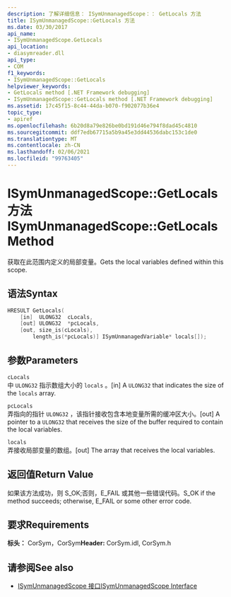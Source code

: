 ```yaml
---
description: 了解详细信息： ISymUnmanagedScope：： GetLocals 方法
title: ISymUnmanagedScope::GetLocals 方法
ms.date: 03/30/2017
api_name:
- ISymUnmanagedScope.GetLocals
api_location:
- diasymreader.dll
api_type:
- COM
f1_keywords:
- ISymUnmanagedScope::GetLocals
helpviewer_keywords:
- GetLocals method [.NET Framework debugging]
- ISymUnmanagedScope::GetLocals method [.NET Framework debugging]
ms.assetid: 17c45f15-8c44-44da-b070-f902077b36e4
topic_type:
- apiref
ms.openlocfilehash: 6b20d8a79e826be0bd191d46e794f8dad45c4810
ms.sourcegitcommit: ddf7edb67715a5b9a45e3dd44536dabc153c1de0
ms.translationtype: MT
ms.contentlocale: zh-CN
ms.lasthandoff: 02/06/2021
ms.locfileid: "99763405"
---
```

# <a name="isymunmanagedscopegetlocals-method"></a><span data-ttu-id="3fd99-103">ISymUnmanagedScope::GetLocals 方法</span><span class="sxs-lookup"><span data-stu-id="3fd99-103">ISymUnmanagedScope::GetLocals Method</span></span>

<span data-ttu-id="3fd99-104">获取在此范围内定义的局部变量。</span><span class="sxs-lookup"><span data-stu-id="3fd99-104">Gets the local variables defined within this scope.</span></span>  
  
## <a name="syntax"></a><span data-ttu-id="3fd99-105">语法</span><span class="sxs-lookup"><span data-stu-id="3fd99-105">Syntax</span></span>  
  
```cpp  
HRESULT GetLocals(  
    [in]  ULONG32  cLocals,  
    [out] ULONG32  *pcLocals,  
    [out, size_is(cLocals),  
        length_is(*pcLocals)] ISymUnmanagedVariable* locals[]);  
```  
  
## <a name="parameters"></a><span data-ttu-id="3fd99-106">参数</span><span class="sxs-lookup"><span data-stu-id="3fd99-106">Parameters</span></span>  

 `cLocals`  
 <span data-ttu-id="3fd99-107">中 `ULONG32` 指示数组大小的 `locals` 。</span><span class="sxs-lookup"><span data-stu-id="3fd99-107">[in] A `ULONG32` that indicates the size of the `locals` array.</span></span>  
  
 `pcLocals`  
 <span data-ttu-id="3fd99-108">弄指向的指针 `ULONG32` ，该指针接收包含本地变量所需的缓冲区大小。</span><span class="sxs-lookup"><span data-stu-id="3fd99-108">[out] A pointer to a `ULONG32` that receives the size of the buffer required to contain the local variables.</span></span>  
  
 `locals`  
 <span data-ttu-id="3fd99-109">弄接收局部变量的数组。</span><span class="sxs-lookup"><span data-stu-id="3fd99-109">[out] The array that receives the local variables.</span></span>  
  
## <a name="return-value"></a><span data-ttu-id="3fd99-110">返回值</span><span class="sxs-lookup"><span data-stu-id="3fd99-110">Return Value</span></span>  

 <span data-ttu-id="3fd99-111">如果该方法成功，则 S_OK;否则，E_FAIL 或其他一些错误代码。</span><span class="sxs-lookup"><span data-stu-id="3fd99-111">S_OK if the method succeeds; otherwise, E_FAIL or some other error code.</span></span>  
  
## <a name="requirements"></a><span data-ttu-id="3fd99-112">要求</span><span class="sxs-lookup"><span data-stu-id="3fd99-112">Requirements</span></span>  

 <span data-ttu-id="3fd99-113">**标头：** CorSym，CorSym</span><span class="sxs-lookup"><span data-stu-id="3fd99-113">**Header:** CorSym.idl, CorSym.h</span></span>  
  
## <a name="see-also"></a><span data-ttu-id="3fd99-114">请参阅</span><span class="sxs-lookup"><span data-stu-id="3fd99-114">See also</span></span>

- [<span data-ttu-id="3fd99-115">ISymUnmanagedScope 接口</span><span class="sxs-lookup"><span data-stu-id="3fd99-115">ISymUnmanagedScope Interface</span></span>](isymunmanagedscope-interface.md)
